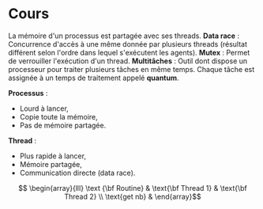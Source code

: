 # Cours

La mémoire d'un processus est partagée avec ses threads.
**Data race** : Concurrence d'accès à une même donnée par plusieurs threads (résultat différent selon l'ordre dans lequel s'exécutent les agents).
**Mutex** : Permet de verrouiller l'exécution d'un thread.
**Multitâches** : Outil dont dispose un processeur pour traiter plusieurs tâches en même temps. Chaque tâche est assignée à un temps de traitement appelé **quantum**.

**Processus** : 
 * Lourd à lancer,
 * Copie toute la mémoire,
 * Pas de mémoire partagée.

**Thread** :
 * Plus rapide à lancer,
 *  Mémoire partagée,
 * Communication directe (data race).

$$ \begin{array}{lll}
\text {\bf Routine} & \text{\bf Thread 1} & \text{\bf Thread 2} \\
\text{get nb} & 
\end{array}$$
<!--stackedit_data:
eyJoaXN0b3J5IjpbLTE4Mzk3NDM5MTYsMTAzNTk2ODI4MywtMT
kzMzE2OTQ4OF19
-->